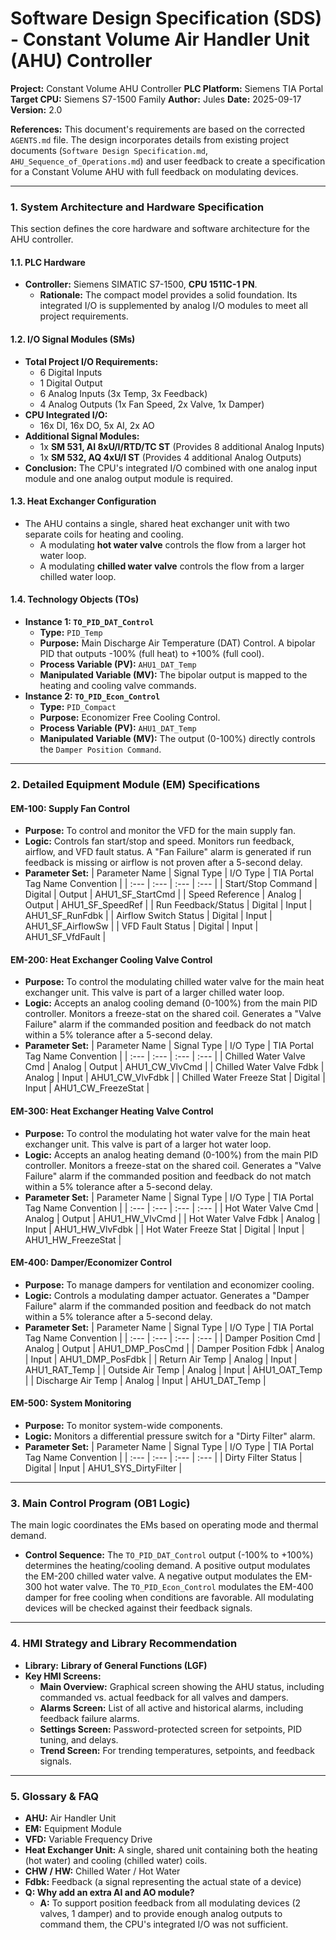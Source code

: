 # Software Design Specification (SDS) - Constant Volume Air Handler Unit (AHU) Controller

**Project:** Constant Volume AHU Controller
**PLC Platform:** Siemens TIA Portal
**Target CPU:** Siemens S7-1500 Family
**Author:** Jules
**Date:** 2025-09-17
**Version:** 2.0

**References:** This document's requirements are based on the corrected `AGENTS.md` file. The design incorporates details from existing project documents (`Software Design Specification.md`, `AHU_Sequence_of_Operations.md`) and user feedback to create a specification for a Constant Volume AHU with full feedback on modulating devices.

---

### **1. System Architecture and Hardware Specification**

This section defines the core hardware and software architecture for the AHU controller.

#### **1.1. PLC Hardware**

*   **Controller:** Siemens SIMATIC S7-1500, **CPU 1511C-1 PN**.
    *   **Rationale:** The compact model provides a solid foundation. Its integrated I/O is supplemented by analog I/O modules to meet all project requirements.

#### **1.2. I/O Signal Modules (SMs)**

*   **Total Project I/O Requirements:**
    *   6 Digital Inputs
    *   1 Digital Output
    *   6 Analog Inputs (3x Temp, 3x Feedback)
    *   4 Analog Outputs (1x Fan Speed, 2x Valve, 1x Damper)
*   **CPU Integrated I/O:**
    *   16x DI, 16x DO, 5x AI, 2x AO
*   **Additional Signal Modules:**
    *   1x **SM 531, AI 8xU/I/RTD/TC ST** (Provides 8 additional Analog Inputs)
    *   1x **SM 532, AQ 4xU/I ST** (Provides 4 additional Analog Outputs)
*   **Conclusion:** The CPU's integrated I/O combined with one analog input module and one analog output module is required.

#### **1.3. Heat Exchanger Configuration**

*   The AHU contains a single, shared heat exchanger unit with two separate coils for heating and cooling.
    *   A modulating **hot water valve** controls the flow from a larger hot water loop.
    *   A modulating **chilled water valve** controls the flow from a larger chilled water loop.

#### **1.4. Technology Objects (TOs)**

*   **Instance 1: `TO_PID_DAT_Control`**
    *   **Type:** `PID_Temp`
    *   **Purpose:** Main Discharge Air Temperature (DAT) Control. A bipolar PID that outputs -100% (full heat) to +100% (full cool).
    *   **Process Variable (PV):** `AHU1_DAT_Temp`
    *   **Manipulated Variable (MV):** The bipolar output is mapped to the heating and cooling valve commands.
*   **Instance 2: `TO_PID_Econ_Control`**
    *   **Type:** `PID_Compact`
    *   **Purpose:** Economizer Free Cooling Control.
    *   **Process Variable (PV):** `AHU1_DAT_Temp`
    *   **Manipulated Variable (MV):** The output (0-100%) directly controls the `Damper Position Command`.

---

### **2. Detailed Equipment Module (EM) Specifications**

#### **EM-100: Supply Fan Control**
*   **Purpose:** To control and monitor the VFD for the main supply fan.
*   **Logic:** Controls fan start/stop and speed. Monitors run feedback, airflow, and VFD fault status. A "Fan Failure" alarm is generated if run feedback is missing or airflow is not proven after a 5-second delay.
*   **Parameter Set:**
| Parameter Name | Signal Type | I/O Type | TIA Portal Tag Name Convention |
| :--- | :--- | :--- | :--- |
| Start/Stop Command | Digital | Output | AHU1_SF_StartCmd |
| Speed Reference | Analog | Output | AHU1_SF_SpeedRef |
| Run Feedback/Status | Digital | Input | AHU1_SF_RunFdbk |
| Airflow Switch Status | Digital | Input | AHU1_SF_AirflowSw |
| VFD Fault Status | Digital | Input | AHU1_SF_VfdFault |

#### **EM-200: Heat Exchanger Cooling Valve Control**
*   **Purpose:** To control the modulating chilled water valve for the main heat exchanger unit. This valve is part of a larger chilled water loop.
*   **Logic:** Accepts an analog cooling demand (0-100%) from the main PID controller. Monitors a freeze-stat on the shared coil. Generates a "Valve Failure" alarm if the commanded position and feedback do not match within a 5% tolerance after a 5-second delay.
*   **Parameter Set:**
| Parameter Name | Signal Type | I/O Type | TIA Portal Tag Name Convention |
| :--- | :--- | :--- | :--- |
| Chilled Water Valve Cmd | Analog | Output | AHU1_CW_VlvCmd |
| Chilled Water Valve Fdbk | Analog | Input | AHU1_CW_VlvFdbk |
| Chilled Water Freeze Stat | Digital | Input | AHU1_CW_FreezeStat |

#### **EM-300: Heat Exchanger Heating Valve Control**
*   **Purpose:** To control the modulating hot water valve for the main heat exchanger unit. This valve is part of a larger hot water loop.
*   **Logic:** Accepts an analog heating demand (0-100%) from the main PID controller. Monitors a freeze-stat on the shared coil. Generates a "Valve Failure" alarm if the commanded position and feedback do not match within a 5% tolerance after a 5-second delay.
*   **Parameter Set:**
| Parameter Name | Signal Type | I/O Type | TIA Portal Tag Name Convention |
| :--- | :--- | :--- | :--- |
| Hot Water Valve Cmd | Analog | Output | AHU1_HW_VlvCmd |
| Hot Water Valve Fdbk | Analog | Input | AHU1_HW_VlvFdbk |
| Hot Water Freeze Stat | Digital | Input | AHU1_HW_FreezeStat |

#### **EM-400: Damper/Economizer Control**
*   **Purpose:** To manage dampers for ventilation and economizer cooling.
*   **Logic:** Controls a modulating damper actuator. Generates a "Damper Failure" alarm if the commanded position and feedback do not match within a 5% tolerance after a 5-second delay.
*   **Parameter Set:**
| Parameter Name | Signal Type | I/O Type | TIA Portal Tag Name Convention |
| :--- | :--- | :--- | :--- |
| Damper Position Cmd | Analog | Output | AHU1_DMP_PosCmd |
| Damper Position Fdbk | Analog | Input | AHU1_DMP_PosFdbk |
| Return Air Temp | Analog | Input | AHU1_RAT_Temp |
| Outside Air Temp | Analog | Input | AHU1_OAT_Temp |
| Discharge Air Temp | Analog | Input | AHU1_DAT_Temp |

#### **EM-500: System Monitoring**
*   **Purpose:** To monitor system-wide components.
*   **Logic:** Monitors a differential pressure switch for a "Dirty Filter" alarm.
*   **Parameter Set:**
| Parameter Name | Signal Type | I/O Type | TIA Portal Tag Name Convention |
| :--- | :--- | :--- | :--- |
| Dirty Filter Status | Digital | Input | AHU1_SYS_DirtyFilter |

---

### **3. Main Control Program (OB1 Logic)**
The main logic coordinates the EMs based on operating mode and thermal demand.
*   **Control Sequence:** The `TO_PID_DAT_Control` output (-100% to +100%) determines the heating/cooling demand. A positive output modulates the EM-200 chilled water valve. A negative output modulates the EM-300 hot water valve. The `TO_PID_Econ_Control` modulates the EM-400 damper for free cooling when conditions are favorable. All modulating devices will be checked against their feedback signals.

---

### **4. HMI Strategy and Library Recommendation**
*   **Library:** **Library of General Functions (LGF)**
*   **Key HMI Screens:**
    *   **Main Overview:** Graphical screen showing the AHU status, including commanded vs. actual feedback for all valves and dampers.
    *   **Alarms Screen:** List of all active and historical alarms, including feedback failure alarms.
    *   **Settings Screen:** Password-protected screen for setpoints, PID tuning, and delays.
    *   **Trend Screen:** For trending temperatures, setpoints, and feedback signals.

---

### **5. Glossary & FAQ**
*   **AHU:** Air Handler Unit
*   **EM:** Equipment Module
*   **VFD:** Variable Frequency Drive
*   **Heat Exchanger Unit:** A single, shared unit containing both the heating (hot water) and cooling (chilled water) coils.
*   **CHW / HW:** Chilled Water / Hot Water
*   **Fdbk:** Feedback (a signal representing the actual state of a device)
*   **Q: Why add an extra AI and AO module?**
    *   **A:** To support position feedback from all modulating devices (2 valves, 1 damper) and to provide enough analog outputs to command them, the CPU's integrated I/O was not sufficient.
